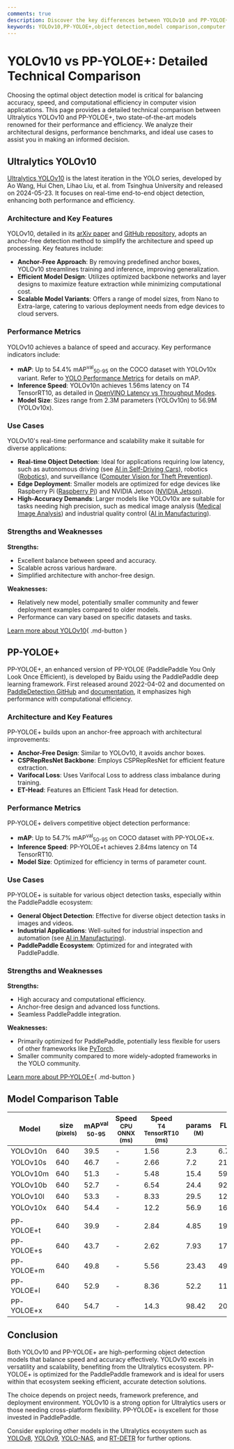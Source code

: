 ```yaml
---
comments: true
description: Discover the key differences between YOLOv10 and PP-YOLOE+ with performance benchmarks, architecture insights, and ideal use cases for your projects.
keywords: YOLOv10,PP-YOLOE+,object detection,model comparison,computer vision,Ultralytics,YOLO models,PaddlePaddle,performance benchmark
---
```


# YOLOv10 vs PP-YOLOE+: Detailed Technical Comparison

Choosing the optimal object detection model is critical for balancing accuracy, speed, and computational efficiency in computer vision applications. This page provides a detailed technical comparison between Ultralytics YOLOv10 and PP-YOLOE+, two state-of-the-art models renowned for their performance and efficiency. We analyze their architectural designs, performance benchmarks, and ideal use cases to assist you in making an informed decision.

<script async src="https://cdn.jsdelivr.net/npm/chart.js"></script>
<script defer src="../../javascript/benchmark.js"></script>

<canvas id="modelComparisonChart" width="1024" height="400" active-models='["YOLOv10", "PP-YOLOE+"]'></canvas>

## Ultralytics YOLOv10

[Ultralytics YOLOv10](https://docs.ultralytics.com/models/yolov10/) is the latest iteration in the YOLO series, developed by Ao Wang, Hui Chen, Lihao Liu, et al. from Tsinghua University and released on 2024-05-23. It focuses on real-time end-to-end object detection, enhancing both performance and efficiency.

### Architecture and Key Features

YOLOv10, detailed in its [arXiv paper](https://arxiv.org/abs/2405.14458) and [GitHub repository](https://github.com/THU-MIG/yolov10), adopts an anchor-free detection method to simplify the architecture and speed up processing. Key features include:

- **Anchor-Free Approach**: By removing predefined anchor boxes, YOLOv10 streamlines training and inference, improving generalization.
- **Efficient Model Design**: Utilizes optimized backbone networks and layer designs to maximize feature extraction while minimizing computational cost.
- **Scalable Model Variants**: Offers a range of model sizes, from Nano to Extra-large, catering to various deployment needs from edge devices to cloud servers.

### Performance Metrics

YOLOv10 achieves a balance of speed and accuracy. Key performance indicators include:

- **mAP**: Up to 54.4% mAP<sup>val</sup><sub>50-95</sub> on the COCO dataset with YOLOv10x variant. Refer to [YOLO Performance Metrics](https://docs.ultralytics.com/guides/yolo-performance-metrics/) for details on mAP.
- **Inference Speed**: YOLOv10n achieves 1.56ms latency on T4 TensorRT10, as detailed in [OpenVINO Latency vs Throughput Modes](https://docs.ultralytics.com/guides/optimizing-openvino-latency-vs-throughput-modes/).
- **Model Size**: Sizes range from 2.3M parameters (YOLOv10n) to 56.9M (YOLOv10x).

### Use Cases

YOLOv10's real-time performance and scalability make it suitable for diverse applications:

- **Real-time Object Detection**: Ideal for applications requiring low latency, such as autonomous driving (see [AI in Self-Driving Cars](https://www.ultralytics.com/solutions/ai-in-self-driving)), robotics ([Robotics](https://www.ultralytics.com/glossary/robotics)), and surveillance ([Computer Vision for Theft Prevention](https://www.ultralytics.com/blog/computer-vision-for-theft-prevention-enhancing-security)).
- **Edge Deployment**: Smaller models are optimized for edge devices like Raspberry Pi ([Raspberry Pi](https://docs.ultralytics.com/guides/raspberry-pi/)) and NVIDIA Jetson ([NVIDIA Jetson](https://docs.ultralytics.com/guides/nvidia-jetson/)).
- **High-Accuracy Demands**: Larger models like YOLOv10x are suitable for tasks needing high precision, such as medical image analysis ([Medical Image Analysis](https://www.ultralytics.com/glossary/medical-image-analysis)) and industrial quality control ([AI in Manufacturing](https://www.ultralytics.com/solutions/ai-in-manufacturing)).

### Strengths and Weaknesses

**Strengths:**

- Excellent balance between speed and accuracy.
- Scalable across various hardware.
- Simplified architecture with anchor-free design.

**Weaknesses:**

- Relatively new model, potentially smaller community and fewer deployment examples compared to older models.
- Performance can vary based on specific datasets and tasks.

[Learn more about YOLOv10](https://docs.ultralytics.com/models/yolov10/){ .md-button }

## PP-YOLOE+

PP-YOLOE+, an enhanced version of PP-YOLOE (PaddlePaddle You Only Look Once Efficient), is developed by Baidu using the PaddlePaddle deep learning framework. First released around 2022-04-02 and documented on [PaddleDetection GitHub](https://github.com/PaddlePaddle/PaddleDetection/) and [documentation](https://github.com/PaddlePaddle/PaddleDetection/blob/release/2.8.1/configs/ppyoloe/README.md), it emphasizes high performance with computational efficiency.

### Architecture and Key Features

PP-YOLOE+ builds upon an anchor-free approach with architectural improvements:

- **Anchor-Free Design**: Similar to YOLOv10, it avoids anchor boxes.
- **CSPRepResNet Backbone**: Employs CSPRepResNet for efficient feature extraction.
- **Varifocal Loss**: Uses Varifocal Loss to address class imbalance during training.
- **ET-Head**: Features an Efficient Task Head for detection.

### Performance Metrics

PP-YOLOE+ delivers competitive object detection performance:

- **mAP**: Up to 54.7% mAP<sup>val</sup><sub>50-95</sub> on COCO dataset with PP-YOLOE+x.
- **Inference Speed**: PP-YOLOE+t achieves 2.84ms latency on T4 TensorRT10.
- **Model Size**: Optimized for efficiency in terms of parameter count.

### Use Cases

PP-YOLOE+ is suitable for various object detection tasks, especially within the PaddlePaddle ecosystem:

- **General Object Detection**: Effective for diverse object detection tasks in images and videos.
- **Industrial Applications**: Well-suited for industrial inspection and automation (see [AI in Manufacturing](https://www.ultralytics.com/solutions/ai-in-manufacturing)).
- **PaddlePaddle Ecosystem**: Optimized for and integrated with PaddlePaddle.

### Strengths and Weaknesses

**Strengths:**

- High accuracy and computational efficiency.
- Anchor-free design and advanced loss functions.
- Seamless PaddlePaddle integration.

**Weaknesses:**

- Primarily optimized for PaddlePaddle, potentially less flexible for users of other frameworks like [PyTorch](https://www.ultralytics.com/glossary/pytorch).
- Smaller community compared to more widely-adopted frameworks in the YOLO community.

[Learn more about PP-YOLOE+](https://github.com/PaddlePaddle/PaddleDetection/blob/release/2.8.1/configs/ppyoloe/README.md){ .md-button }

## Model Comparison Table

| Model      | size<br><sup>(pixels) | mAP<sup>val<br>50-95 | Speed<br><sup>CPU ONNX<br>(ms) | Speed<br><sup>T4 TensorRT10<br>(ms) | params<br><sup>(M) | FLOPs<br><sup>(B) |
| ---------- | --------------------- | -------------------- | ------------------------------ | ----------------------------------- | ------------------ | ----------------- |
| YOLOv10n   | 640                   | 39.5                 | -                              | 1.56                                | 2.3                | 6.7               |
| YOLOv10s   | 640                   | 46.7                 | -                              | 2.66                                | 7.2                | 21.6              |
| YOLOv10m   | 640                   | 51.3                 | -                              | 5.48                                | 15.4               | 59.1              |
| YOLOv10b   | 640                   | 52.7                 | -                              | 6.54                                | 24.4               | 92.0              |
| YOLOv10l   | 640                   | 53.3                 | -                              | 8.33                                | 29.5               | 120.3             |
| YOLOv10x   | 640                   | 54.4                 | -                              | 12.2                                | 56.9               | 160.4             |
|            |                       |                      |                                |                                     |                    |                   |
| PP-YOLOE+t | 640                   | 39.9                 | -                              | 2.84                                | 4.85               | 19.15             |
| PP-YOLOE+s | 640                   | 43.7                 | -                              | 2.62                                | 7.93               | 17.36             |
| PP-YOLOE+m | 640                   | 49.8                 | -                              | 5.56                                | 23.43              | 49.91             |
| PP-YOLOE+l | 640                   | 52.9                 | -                              | 8.36                                | 52.2               | 110.07            |
| PP-YOLOE+x | 640                   | 54.7                 | -                              | 14.3                                | 98.42              | 206.59            |

## Conclusion

Both YOLOv10 and PP-YOLOE+ are high-performing object detection models that balance speed and accuracy effectively. YOLOv10 excels in versatility and scalability, benefiting from the Ultralytics ecosystem. PP-YOLOE+ is optimized for the PaddlePaddle framework and is ideal for users within that ecosystem seeking efficient, accurate detection solutions.

The choice depends on project needs, framework preference, and deployment environment. YOLOv10 is a strong option for Ultralytics users or those needing cross-platform flexibility. PP-YOLOE+ is excellent for those invested in PaddlePaddle.

Consider exploring other models in the Ultralytics ecosystem such as [YOLOv8](https://docs.ultralytics.com/models/yolov8/), [YOLOv9](https://docs.ultralytics.com/models/yolov9/), [YOLO-NAS](https://docs.ultralytics.com/models/yolo-nas/), and [RT-DETR](https://docs.ultralytics.com/models/rtdetr/) for further options.
